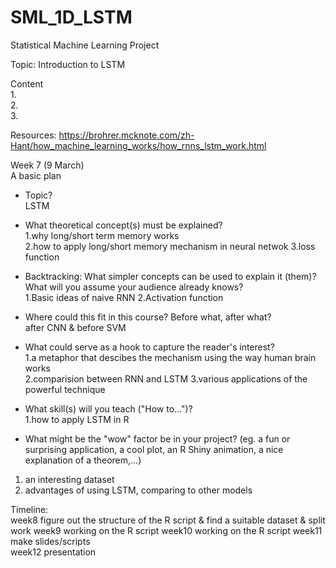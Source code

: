 # SML_1D_LSTM
Statistical Machine Learning Project  

Topic: Introduction to LSTM  

Content  
1.  
2.  
3.  
  
Resources: https://brohrer.mcknote.com/zh-Hant/how_machine_learning_works/how_rnns_lstm_work.html  

Week 7 (9 March)    
A basic plan

* Topic?  
  LSTM  
  
* What theoretical concept(s) must be explained?  
1.why long/short term memory works  
2.how to apply long/short memory mechanism in neural netwok
3.loss function


* Backtracking: What simpler concepts can be used to explain it (them)? What will you assume your audience already knows?  
1.Basic ideas of naive RNN
2.Activation function  

* Where could this fit in this course? Before what, after what?   
after CNN & before SVM

* What could serve as a hook to capture the reader's interest?  
1.a metaphor that descibes the mechanism using the way human brain works   
2.comparision between RNN and LSTM
3.various applications of the powerful technique

* What skill(s) will you teach ("How to...")?  
1.how to apply LSTM in R

* What might be the "wow" factor be in your project? (eg. a fun or surprising application, a cool plot, an R Shiny animation, a nice explanation of a theorem,...)  
1. an interesting dataset
2. advantages of using LSTM, comparing to other models

Timeline:  
week8  figure out the structure of the R script & find a suitable dataset & split work
week9  working on the R script
week10  working on the R script
week11 make slides/scripts  
week12 presentation

